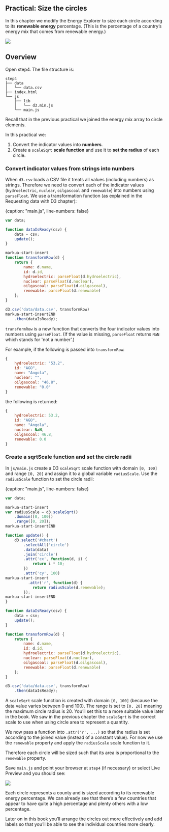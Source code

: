 ## Practical: Size the circles

In this chapter we modify the Energy Explorer to size each circle according to its **renewable energy** percentage. (This is the percentage of a country’s energy mix that comes from renewable energy.)

![](https://learn.createwithdata.com/wp-content/uploads/2021/04/image-1.png)

## Overview

Open step4. The file structure is:

```text
step4
├── data
│   └── data.csv
├── index.html
└── js
    ├── lib
    │   └── d3.min.js
    └── main.js
```

Recall that in the previous practical we joined the energy mix array to circle elements.

In this practical we:

1. Convert the indicator values into **numbers**.
2. Create a `scaleSqrt` **scale function** and use it to **set the radius** of each circle.

### Convert indicator values from strings into numbers

When `d3.csv` loads a CSV file it treats all values (including numbers) as strings. Therefore we need to convert each of the indicator values (`hydroelectric`, `nuclear`, `oilgascoal` and `renewable`) into numbers using `parseFloat`. We use a transformation function (as explained in the Requesting data with D3 chapter):

{caption: "main.js", line-numbers: false}
```js
var data;

function dataIsReady(csv) {
    data = csv;
    update();
}

markua-start-insert
function transformRow(d) {
    return {
        name: d.name,
        id: d.id,
        hydroelectric: parseFloat(d.hydroelectric),
        nuclear: parseFloat(d.nuclear),
        oilgascoal: parseFloat(d.oilgascoal),
        renewable: parseFloat(d.renewable)
    };
}

d3.csv('data/data.csv', transformRow)
markua-start-insertEND
    .then(dataIsReady);
```

`transformRow` is a new function that converts the four indicator values into numbers using `parseFloat`. (If the value is missing, `parseFloat` returns `NaN` which stands for 'not a number'.)

For example, if the following is passed into `transformRow`:
```js
{
    hydroelectric: "53.2",
    id: "AGO",
    name: "Angola",
    nuclear: "",
    oilgascoal: "46.8",
    renewable: "0.0"
}
```
the following is returned:
```js
{
    hydroelectric: 53.2,
    id: "AGO",
    name: "Angola",
    nuclear: NaN,
    oilgascoal: 46.8,
    renewable: 0.0
}
```


### Create a sqrtScale function and set the circle radii

In `js/main.js` create a D3 `scaleSqrt` scale function with domain `[0, 100]` and range `[0, 20]` and assign it to a global variable `radiusScale`. Use the `radiusScale` function to set the circle radii:

{caption: "main.js", line-numbers: false}
```js
var data;

markua-start-insert
var radiusScale = d3.scaleSqrt()
    .domain([0, 100])
    .range([0, 20]);
markua-start-insertEND

function update() {
    d3.select('#chart')
        .selectAll('circle')
        .data(data)
        .join('circle')
        .attr('cx', function(d, i) {
            return i * 10;
        })
        .attr('cy', 100)
markua-start-insert
    	  .attr('r', function(d) {
            return radiusScale(d.renewable);
        });
markua-start-insertEND
}

function dataIsReady(csv) {
    data = csv;
    update();
}

function transformRow(d) {
    return {
        name: d.name,
        id: d.id,
        hydroelectric: parseFloat(d.hydroelectric),
        nuclear: parseFloat(d.nuclear),
        oilgascoal: parseFloat(d.oilgascoal),
        renewable: parseFloat(d.renewable)
    };
}

d3.csv('data/data.csv', transformRow)
    .then(dataIsReady);
```

A `scaleSqrt` scale function is created with domain `[0, 100]` (because the data value varies between 0 and 100). The range is set to `[0, 20]` meaning the maximum circle radius is 20. You’ll set this to a more suitable value later in the book. We saw in the previous chapter the `scaleSqrt` is the correct scale to use when using circle area to represent a quantity.

We now pass a function into `.attr('r', ...)` so that the radius is set according to the joined value (instead of a constant value). For now we use the `renewable` property and apply the `radiusScale` scale function to it.

Therefore each circle will be sized such that its area is proportional to the `renewable` property.

Save `main.js` and point your browser at `step4` (if necessary) or select Live Preview and you should see:

![](https://learn.createwithdata.com/wp-content/uploads/2021/04/image-2.png)

Each circle represents a county and is sized according to its renewable energy percentage. We can already see that there’s a few countries that appear to have quite a high percentage and plenty others with a low percentage.

Later on in this book you’ll arrange the circles out more effectively and add labels so that you’ll be able to see the individual countries more clearly.